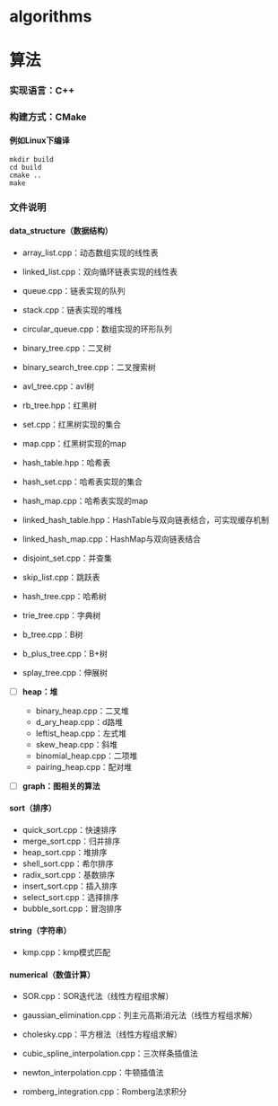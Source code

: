 # algorithms
# 算法

### 实现语言：C++

### 构建方式：CMake
#### 例如Linux下编译
```shell
mkdir build 
cd build
cmake ..
make
```
### 文件说明
#### data_structure（数据结构）

- array_list.cpp：动态数组实现的线性表

- linked_list.cpp：双向循环链表实现的线性表

- queue.cpp：链表实现的队列

- stack.cpp：链表实现的堆栈

- circular_queue.cpp：数组实现的环形队列
- binary_tree.cpp：二叉树

- binary_search_tree.cpp：二叉搜索树

- avl_tree.cpp：avl树

- rb_tree.hpp：红黑树

- set.cpp：红黑树实现的集合

- map.cpp：红黑树实现的map

- hash_table.hpp：哈希表

- hash_set.cpp：哈希表实现的集合

- hash_map.cpp：哈希表实现的map

- linked_hash_table.hpp：HashTable与双向链表结合，可实现缓存机制

- linked_hash_map.cpp：HashMap与双向链表结合

- disjoint_set.cpp：并查集

- skip_list.cpp：跳跃表

- hash_tree.cpp：哈希树

- trie_tree.cpp：字典树

- b_tree.cpp：B树

- b_plus_tree.cpp：B+树

- splay_tree.cpp：伸展树
- [ ] **heap：堆**
   - binary_heap.cpp：二叉堆
   - d_ary_heap.cpp：d路堆
   - leftist_heap.cpp：左式堆
   - skew_heap.cpp：斜堆
   - binomial_heap.cpp：二项堆
   - pairing_heap.cpp：配对堆
   
- [ ] **graph：图相关的算法**

#### sort（排序）
- quick_sort.cpp：快速排序
- merge_sort.cpp：归并排序
- heap_sort.cpp：堆排序
- shell_sort.cpp：希尔排序
- radix_sort.cpp：基数排序
- insert_sort.cpp：插入排序
- select_sort.cpp：选择排序
- bubble_sort.cpp：冒泡排序
#### string（字符串）
- kmp.cpp：kmp模式匹配

#### numerical（数值计算）

- SOR.cpp：SOR迭代法（线性方程组求解）
- gaussian_elimination.cpp：列主元高斯消元法（线性方程组求解）
- cholesky.cpp：平方根法（线性方程组求解）

- cubic_spline_interpolation.cpp：三次样条插值法
- newton_interpolation.cpp：牛顿插值法
- romberg_integration.cpp：Romberg法求积分
